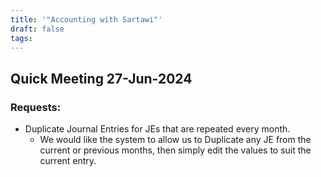 ```yaml
---
title: '"Accounting with Sartawi"'
draft: false
tags:
---
```

## Quick Meeting 27-Jun-2024

### Requests:

- Duplicate Journal Entries for JEs that are repeated every month.
	- We would like the system to allow us to Duplicate any JE from the current or previous months, then simply edit the values to suit the current entry.